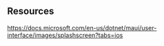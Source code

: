 ﻿
## Resources
https://docs.microsoft.com/en-us/dotnet/maui/user-interface/images/splashscreen?tabs=ios